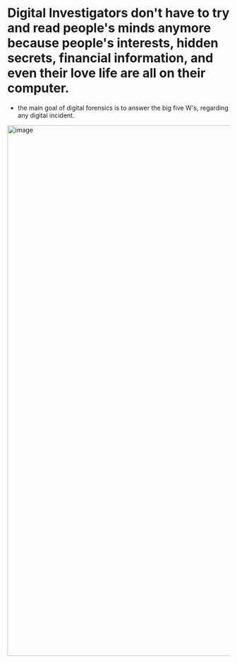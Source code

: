 # Digital Investigators don't have to try and read people's minds anymore because people's interests, hidden secrets, financial information, and even their love life are all on their computer.
- the main goal of digital forensics is to answer the big five W's, regarding any digital incident.
<img width="1200" alt="image" src="https://github.com/user-attachments/assets/4e40fa9a-afc9-4524-aae3-0437a1f2c4fe">

